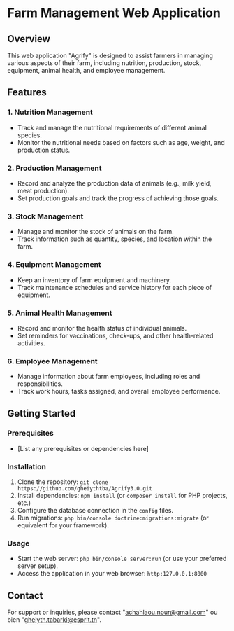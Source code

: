 # Farm Management Web Application

## Overview

This web application "Agrify" is designed to assist farmers in managing various aspects of their farm, including nutrition, production, stock, equipment, animal health, and employee management.

## Features

### 1. Nutrition Management
   - Track and manage the nutritional requirements of different animal species.
   - Monitor the nutritional needs based on factors such as age, weight, and production status.

### 2. Production Management
   - Record and analyze the production data of animals (e.g., milk yield, meat production).
   - Set production goals and track the progress of achieving those goals.

### 3. Stock Management
   - Manage and monitor the stock of animals on the farm.
   - Track information such as quantity, species, and location within the farm.

### 4. Equipment Management
   - Keep an inventory of farm equipment and machinery.
   - Track maintenance schedules and service history for each piece of equipment.

### 5. Animal Health Management
   - Record and monitor the health status of individual animals.
   - Set reminders for vaccinations, check-ups, and other health-related activities.

### 6. Employee Management
   - Manage information about farm employees, including roles and responsibilities.
   - Track work hours, tasks assigned, and overall employee performance.

## Getting Started

### Prerequisites
   - [List any prerequisites or dependencies here]

### Installation
   1. Clone the repository: `git clone https://github.com/gheiythtba/Agrify3.0.git`
   2. Install dependencies: `npm install` (or `composer install` for PHP projects, etc.)
   3. Configure the database connection in the `config` files.
   4. Run migrations: `php bin/console doctrine:migrations:migrate` (or equivalent for your framework).

### Usage
   - Start the web server: `php bin/console server:run` (or use your preferred server setup).
   - Access the application in your web browser: `http:127.0.0.1:8000`

## Contact

For support or inquiries, please contact "achahlaou.nour@gmail.com" ou bien "gheiyth.tabarki@esprit.tn".
